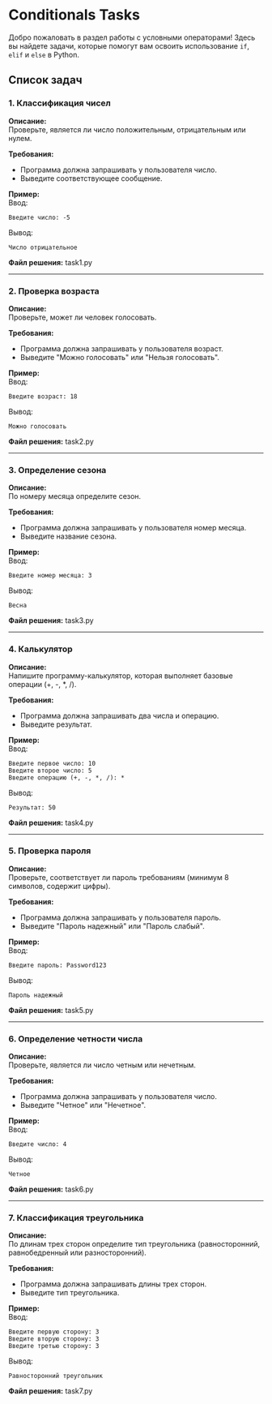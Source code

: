 # Conditionals Tasks

Добро пожаловать в раздел работы с условными операторами! Здесь вы найдете задачи, которые помогут вам освоить использование `if`, `elif` и `else` в Python.

## Список задач

### 1. Классификация чисел
**Описание:**  
Проверьте, является ли число положительным, отрицательным или нулем.  

**Требования:**  
- Программа должна запрашивать у пользователя число.
- Выведите соответствующее сообщение.

**Пример:**  
Ввод:  
~~~
Введите число: -5
~~~
Вывод:  
~~~
Число отрицательное
~~~

**Файл решения:** task1.py

---

### 2. Проверка возраста
**Описание:**  
Проверьте, может ли человек голосовать.  

**Требования:**  
- Программа должна запрашивать у пользователя возраст.
- Выведите "Можно голосовать" или "Нельзя голосовать".

**Пример:**  
Ввод:  
~~~
Введите возраст: 18
~~~
Вывод:  
~~~
Можно голосовать
~~~

**Файл решения:** task2.py

---

### 3. Определение сезона
**Описание:**  
По номеру месяца определите сезон.  

**Требования:**  
- Программа должна запрашивать у пользователя номер месяца.
- Выведите название сезона.

**Пример:**  
Ввод:  
~~~
Введите номер месяца: 3
~~~
Вывод:  
~~~
Весна
~~~

**Файл решения:** task3.py

---

### 4. Калькулятор
**Описание:**  
Напишите программу-калькулятор, которая выполняет базовые операции (+, -, *, /).  

**Требования:**  
- Программа должна запрашивать два числа и операцию.
- Выведите результат.

**Пример:**  
Ввод:  
~~~
Введите первое число: 10
Введите второе число: 5
Введите операцию (+, -, *, /): *
~~~
Вывод:  
~~~
Результат: 50
~~~

**Файл решения:** task4.py

---

### 5. Проверка пароля
**Описание:**  
Проверьте, соответствует ли пароль требованиям (минимум 8 символов, содержит цифры).  

**Требования:**  
- Программа должна запрашивать у пользователя пароль.
- Выведите "Пароль надежный" или "Пароль слабый".

**Пример:**  
Ввод:  
~~~
Введите пароль: Password123
~~~
Вывод:  
~~~
Пароль надежный
~~~

**Файл решения:** task5.py

---

### 6. Определение четности числа
**Описание:**  
Проверьте, является ли число четным или нечетным.  

**Требования:**  
- Программа должна запрашивать у пользователя число.
- Выведите "Четное" или "Нечетное".

**Пример:**  
Ввод:  
~~~
Введите число: 4
~~~
Вывод:  
~~~
Четное
~~~

**Файл решения:** task6.py

---

### 7. Классификация треугольника
**Описание:**  
По длинам трех сторон определите тип треугольника (равносторонний, равнобедренный или разносторонний).  

**Требования:**  
- Программа должна запрашивать длины трех сторон.
- Выведите тип треугольника.

**Пример:**  
Ввод:  
~~~
Введите первую сторону: 3
Введите вторую сторону: 3
Введите третью сторону: 3
~~~
Вывод:  
~~~
Равносторонний треугольник
~~~

**Файл решения:** task7.py